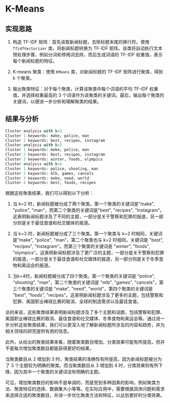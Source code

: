 # K-Means

## 实现思路

1. 构造 TF-IDF 矩阵：首先读取新闻标题，去除标题末尾的换行符。使用 `TfidfVectorizer` 类，将新闻标题转换为 TF-IDF 矩阵。该类将自动执行文本预处理步骤，例如分词和停用词去除，而后生成词语的 TF-IDF 权重值，表示每个新闻标题的特征。

2. K-means 聚类：使用 `KMeans` 类，对新闻标题的 TF-IDF 矩阵进行聚类，得到 k 个聚类。

3. 输出聚类特征：对于每个聚类，计算该聚类中每个词语的平均 TF-IDF 权重值，并选择权重最高的 3 个词语作为该聚类的关键词。最后，输出每个聚类的关键词，以便进一步分析和理解聚类的结果。

## 结果与分析

```py
Cluster analysis with k=2
Cluster 1 keywords: make, police, man
Cluster 2 keywords: best, recipes, instagram
Cluster analysis with k=3
Cluster 1 keywords: make, police, man
Cluster 2 keywords: best, recipes, instagram
Cluster 3 keywords: winter, foods, olympics
Cluster analysis with k=4
Cluster 1 keywords: police, shooting, man
Cluster 2 keywords: mlb, games, cancels
Cluster 3 keywords: make, need, world
Cluster 4 keywords: best, foods, recipes
```

根据这些聚类结果，我们可以得到以下分析：

1. 当 k=2 时，新闻标题被分成了两个聚类。第一个聚类的关键词是"make", "police", "man"，而第二个聚类的关键词是"best", "recipes", "Instagram"。这表明新闻标题涉及了不同的主题，一部分是关于警察和犯罪的报道，另一部分则是关于最佳食谱和社交媒体的报道。

2. 当 k=3 时，新闻标题被分成了三个聚类。第一个聚类与 k=2 时相同，关键词是"make", "police", "man"，第二个聚类也与 k=2 时相同，关键词是 "best", "recipes", "instagram"。而第三个聚类的关键词是 "winter", "foods", "olympics"。这表明新闻标题涉及了更广泛的主题，一部分是关于警察和犯罪的报道，一部分是关于最佳食谱和社交媒体的报道，另一部分则是关于冬季食物和奥运会的报道。

3. 当k=4时，新闻标题被分成了四个聚类。第一个聚类的关键词是 "police", "shooting", "man"，第二个聚类的关键词是 "mlb", "games", "cancels"，第三个聚类的关键词是 "make", "need", "world"，第四个聚类的关键词是 "best", "foods", "recipes"。这表明新闻标题涉及了更多的主题，包括警察和犯罪、美国职业棒球比赛的取消、全球的制造需求以及最佳食谱。

总的来说，这些聚类结果表明新闻标题涉及了多个主题和话题，包括警察和犯罪、美国职业棒球比赛的取消、最佳食谱和社交媒体、冬季食物和奥运会等。通过进一步分析这些聚类结果，我们可以更深入地了解新闻标题所涉及的内容和趋势，并为相关领域的研究提供有用的信息。

此外，从给出的聚类结果来看，随着聚类数目增加，分类效果可能有所提高，但并不是每次增加聚类数目都能获得更好的结果。

当聚类数目从 2 增加到 3 时，聚类结果的准确性有所提高，因为新闻标题被分为了 3 个主题较为明确的聚类。而当聚类数目从 3 增加到 4 时，分类效果则有所下降，因为其中一个聚类的关键词没有明确的主题。

可见，增加聚类数目的影响不是单调的，而是受到多种因素的影响，例如聚类方法、聚类特征的选择、数据集大小等等。在实际应用中，需要根据具体问题和需求来选择合适的聚类数目，并进一步优化聚类方法和特征，以达到更好的分类效果。
